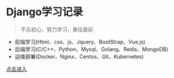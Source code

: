 # Django学习记录

> 不忘初心，努力学习，勇往直前

* 前端学习(Html、css、js、Jquery、BootStrap、Vue.js)
* 后端学习(C/C++、Python、Mysql、Golang、Redis、MongoDB)
* 运维部署(Docker、Nginx、Centos、Git、Kubernetes)

[点击进入](#django)
